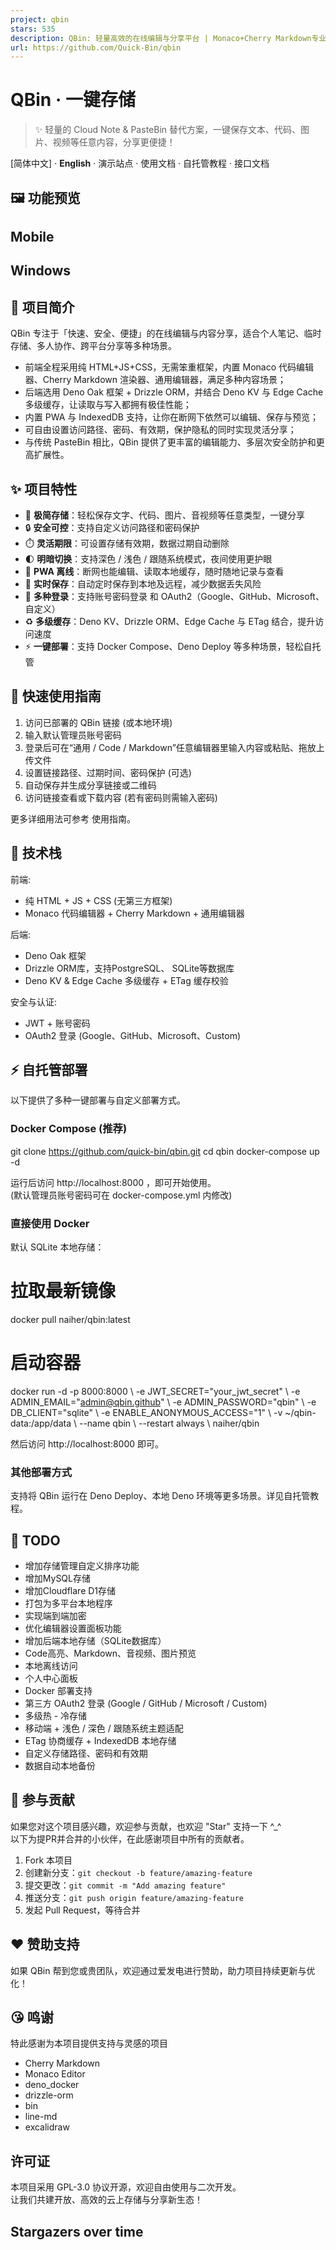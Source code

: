 ```yaml
---
project: qbin
stars: 535
description: QBin: 轻量高效的在线编辑与分享平台 | Monaco+Cherry Markdown专业编辑器 | Deno KV+DrizzleORM+EdgeCache多级缓存 | PWA离线访问+IndexedDB存储 | 自定义短链+密码+有效期 | 支持文本/代码/图片/视频 | OAuth2登录 | 明暗主题 | 实时保存 | Docker/Deno一键部署 | PasteBin替代方案
url: https://github.com/Quick-Bin/qbin
---
```


QBin · 一键存储
===========

> ✨ 轻量的 Cloud Note & PasteBin 替代方案，一键保存文本、代码、图片、视频等任意内容，分享更便捷！

\[简体中文\] · **English** · 演示站点 · 使用文档 · 自托管教程 · 接口文档

🖼️ 功能预览
--------

Mobile
------

Windows
-------

📝 项目简介
-------

QBin 专注于「快速、安全、便捷」的在线编辑与内容分享，适合个人笔记、临时存储、多人协作、跨平台分享等多种场景。

-   前端全程采用纯 HTML+JS+CSS，无需笨重框架，内置 Monaco 代码编辑器、Cherry Markdown 渲染器、通用编辑器，满足多种内容场景；
-   后端选用 Deno Oak 框架 + Drizzle ORM，并结合 Deno KV 与 Edge Cache 多级缓存，让读取与写入都拥有极佳性能；
-   内置 PWA 与 IndexedDB 支持，让你在断网下依然可以编辑、保存与预览；
-   可自由设置访问路径、密码、有效期，保护隐私的同时实现灵活分享；
-   与传统 PasteBin 相比，QBin 提供了更丰富的编辑能力、多层次安全防护和更高扩展性。

✨ 项目特性
------

-   🚀 **极简存储**：轻松保存文字、代码、图片、音视频等任意类型，一键分享
-   🔒 **安全可控**：支持自定义访问路径和密码保护
-   ⏱️ **灵活期限**：可设置存储有效期，数据过期自动删除
-   🌓 **明暗切换**：支持深色 / 浅色 / 跟随系统模式，夜间使用更护眼
-   📱 **PWA 离线**：断网也能编辑、读取本地缓存，随时随地记录与查看
-   🔄 **实时保存**：自动定时保存到本地及远程，减少数据丢失风险
-   🔑 **多种登录**：支持账号密码登录 和 OAuth2（Google、GitHub、Microsoft、自定义）
-   ♻️ **多级缓存**：Deno KV、Drizzle ORM、Edge Cache 与 ETag 结合，提升访问速度
-   ⚡ **一键部署**：支持 Docker Compose、Deno Deploy 等多种场景，轻松自托管

🚀 快速使用指南
---------

1.  访问已部署的 QBin 链接 (或本地环境)
2.  输入默认管理员账号密码
3.  登录后可在“通用 / Code / Markdown”任意编辑器里输入内容或粘贴、拖放上传文件
4.  设置链接路径、过期时间、密码保护 (可选)
5.  自动保存并生成分享链接或二维码
6.  访问链接查看或下载内容 (若有密码则需输入密码)

更多详细用法可参考 使用指南。

🔧 技术栈
------

前端:

-   纯 HTML + JS + CSS (无第三方框架)
-   Monaco 代码编辑器 + Cherry Markdown + 通用编辑器

后端:

-   Deno Oak 框架
-   Drizzle ORM库，支持PostgreSQL、 SQLite等数据库
-   Deno KV & Edge Cache 多级缓存 + ETag 缓存校验

安全与认证:

-   JWT + 账号密码
-   OAuth2 登录 (Google、GitHub、Microsoft、Custom)

⚡ 自托管部署
-------

以下提供了多种一键部署与自定义部署方式。

### Docker Compose (推荐)

git clone https://github.com/quick-bin/qbin.git
cd qbin
docker-compose up -d

运行后访问 http://localhost:8000 ，即可开始使用。  
(默认管理员账号密码可在 docker-compose.yml 内修改)

### 直接使用 Docker

默认 SQLite 本地存储：

# 拉取最新镜像
docker pull naiher/qbin:latest

# 启动容器
docker run -d -p 8000:8000 \\
  -e JWT\_SECRET="your\_jwt\_secret" \\
  -e ADMIN\_EMAIL="admin@qbin.github" \\
  -e ADMIN\_PASSWORD="qbin" \\
  -e DB\_CLIENT="sqlite" \\
  -e ENABLE\_ANONYMOUS\_ACCESS="1" \\
  -v ~/qbin-data:/app/data \\
  --name qbin  \\
  --restart always  \\
  naiher/qbin

然后访问 http://localhost:8000 即可。

### 其他部署方式

支持将 QBin 运行在 Deno Deploy、本地 Deno 环境等更多场景。详见自托管教程。

🚀 TODO
-------

-   增加存储管理自定义排序功能
-   增加MySQL存储
-   增加Cloudflare D1存储
-   打包为多平台本地程序
-   实现端到端加密
-   优化编辑器设置面板功能
-   增加后端本地存储（SQLite数据库）
-   Code高亮、Markdown、音视频、图片预览
-   本地离线访问
-   个人中心面板
-   Docker 部署支持
-   第三方 OAuth2 登录 (Google / GitHub / Microsoft / Custom)
-   多级热 - 冷存储
-   移动端 + 浅色 / 深色 / 跟随系统主题适配
-   ETag 协商缓存 + IndexedDB 本地存储
-   自定义存储路径、密码和有效期
-   数据自动本地备份

🤝 参与贡献
-------

如果您对这个项目感兴趣，欢迎参与贡献，也欢迎 "Star" 支持一下 ^\_^  
以下为提PR并合并的小伙伴，在此感谢项目中所有的贡献者。

  
  
  

1.  Fork 本项目
2.  创建新分支：`git checkout -b feature/amazing-feature`
3.  提交更改：`git commit -m "Add amazing feature"`
4.  推送分支：`git push origin feature/amazing-feature`
5.  发起 Pull Request，等待合并

❤ 赞助支持
------

如果 QBin 帮到您或贵团队，欢迎通过爱发电进行赞助，助力项目持续更新与优化！

😘 鸣谢
-----

特此感谢为本项目提供支持与灵感的项目

-   Cherry Markdown
-   Monaco Editor
-   deno\_docker
-   drizzle-orm
-   bin
-   line-md
-   excalidraw

许可证
---

本项目采用 GPL-3.0 协议开源，欢迎自由使用与二次开发。  
让我们共建开放、高效的云上存储与分享新生态！

Stargazers over time
--------------------
